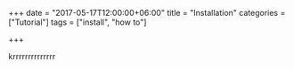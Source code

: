 +++
date = "2017-05-17T12:00:00+06:00"
title = "Installation"
categories = ["Tutorial"]
tags = ["install", "how to"]


+++

krrrrrrrrrrrrrr